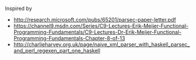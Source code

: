 Inspired by
* http://research.microsoft.com/pubs/65201/parsec-paper-letter.pdf
* https://channel9.msdn.com/Series/C9-Lectures-Erik-Meijer-Functional-Programming-Fundamentals/C9-Lectures-Dr-Erik-Meijer-Functional-Programming-Fundamentals-Chapter-8-of-13
* http://charlieharvey.org.uk/page/naive_xml_parser_with_haskell_parsec_and_perl_regexen_part_one_haskell
